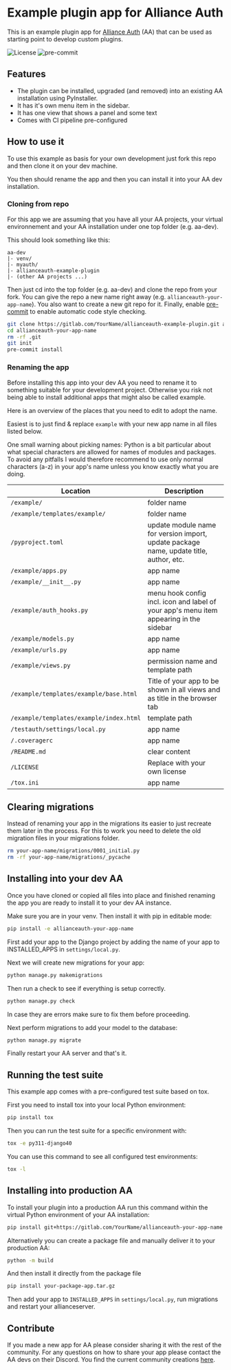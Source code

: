 # Example plugin app for Alliance Auth

This is an example plugin app for [Alliance Auth](https://gitlab.com/allianceauth/allianceauth) (AA) that can be used as starting point to develop custom plugins.

![License](https://img.shields.io/badge/license-MIT-green)
![pre-commit](https://img.shields.io/badge/pre--commit-enabled-brightgreen?logo=pre-commit&logoColor=white)

## Features

- The plugin can be installed, upgraded (and removed) into an existing AA installation using PyInstaller.
- It has it's own menu item in the sidebar.
- It has one view that shows a panel and some text
- Comes with CI pipeline pre-configured

## How to use it

To use this example as basis for your own development just fork this repo and then clone it on your dev machine.

You then should rename the app and then you can install it into your AA dev installation.

### Cloning from repo

For this app we are assuming that you have all your AA projects, your virtual environnement and your AA installation under one top folder (e.g. aa-dev).

This should look something like this:

```plain
aa-dev
|- venv/
|- myauth/
|- allianceauth-example-plugin
|- (other AA projects ...)

```

Then just cd into the top folder (e.g. aa-dev) and clone the repo from your fork. You can give the repo a new name right away (e.g. `allianceauth-your-app-name`).
You also want to create a new git repo for it. Finally, enable [pre-commit](https://pre-commit.com) to enable automatic code style checking.

```bash
git clone https://gitlab.com/YourName/allianceauth-example-plugin.git allianceauth-your-app-name
cd allianceauth-your-app-name
rm -rf .git
git init
pre-commit install
```

### Renaming the app

Before installing this app into your dev AA you need to rename it to something suitable for your development project. Otherwise you risk not being able to install additional apps that might also be called example.

Here is an overview of the places that you need to edit to adopt the name.

Easiest is to just find & replace `example` with your new app name in all files listed below.

One small warning about picking names: Python is a bit particular about what special characters are allowed for names of modules and packages. To avoid any pitfalls I would therefore recommend to use only normal characters (a-z) in your app's name unless you know exactly what you are doing.

Location | Description
-- | --
`/example/` | folder name
`/example/templates/example/` | folder name
`/pyproject.toml` | update module name for version import, update package name, update title, author, etc.
`/example/apps.py` | app name
`/example/__init__.py` | app name
`/example/auth_hooks.py` | menu hook config incl. icon and label of your app's menu item appearing in the sidebar
`/example/models.py` | app name
`/example/urls.py` | app name
`/example/views.py` | permission name and template path
`/example/templates/example/base.html` | Title of your app to be shown in all views and as title in the browser tab
`/example/templates/example/index.html` | template path
`/testauth/settings/local.py` | app name
`/.coveragerc` | app name
`/README.md` | clear content
`/LICENSE` | Replace with your own license
`/tox.ini` | app name

## Clearing migrations

Instead of renaming your app in the migrations its easier to just recreate them later in the process. For this to work you need to delete the old migration files in your migrations folder.

```bash
rm your-app-name/migrations/0001_initial.py
rm -rf your-app-name/migrations/_pycache
```

## Installing into your dev AA

Once you have cloned or copied all files into place and finished renaming the app you are ready to install it to your dev AA instance.

Make sure you are in your venv. Then install it with pip in editable mode:

```bash
pip install -e allianceauth-your-app-name
```

First add your app to the Django project by adding the name of your app to INSTALLED_APPS in `settings/local.py`.

Next we will create new migrations for your app:

```bash
python manage.py makemigrations
```

Then run a check to see if everything is setup correctly.

```bash
python manage.py check
```

In case they are errors make sure to fix them before proceeding.

Next perform migrations to add your model to the database:

```bash
python manage.py migrate
```

Finally restart your AA server and that's it.

## Running the test suite

This example app comes with a pre-configured test suite based on tox.

First you need to install tox into your local Python environment:

```sh
pip install tox
```

Then you can run the test suite for a specific environment with:

```sh
tox -e py311-django40
```

You can use this command to see all configured test environments:

```sh
tox -l
```

## Installing into production AA

To install your plugin into a production AA run this command within the virtual Python environment of your AA installation:

```bash
pip install git+https://gitlab.com/YourName/allianceauth-your-app-name
```

Alternatively you can create a package file and manually deliver it to your production AA:

```bash
python -m build
```

And then install it directly from the package file

```bash
pip install your-package-app.tar.gz
```

Then add your app to `INSTALLED_APPS` in `settings/local.py`, run migrations and restart your allianceserver.

## Contribute

If you made a new app for AA please consider sharing it with the rest of the community. For any questions on how to share your app please contact the AA devs on their Discord. You find the current community creations [here](https://gitlab.com/allianceauth/community-creations).
